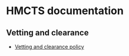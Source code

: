 # HMCTS documentation

## Vetting and clearance

- [Vetting and clearance policy](vetting-and-clearance-policy.md)